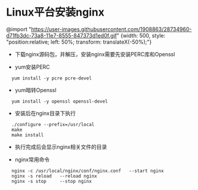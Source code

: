 # Linux平台安装nginx

@import "https://user-images.githubusercontent.com/1908863/28734960-d71fb3dc-73a8-11e7-8555-847373d1ed0f.gif" {width: 500, style: "position:relative; left: 50%; transform: translateX(-50%);"}

* 下载nginx源码包，并解压，安装nginx需要先安装PERC库和Openssl

* yum安装PERC
```
  yum install -y pcre pcre-devel
```

* yum暗转Openssl
```
  yum install -y openssl openssl-devel
```

* 安装后在nginx目录下执行
```
  ./configure --prefix=/usr/local
  make
  make install
```

* 执行完成后会显示nginx相关文件的目录

* nginx常用命令
```
  nginx -c /usr/local/nginx/conf/nginx.conf   --start nginx
  nginx -s reload   --reload nginx
  nginx -s stop     --stop nginx
```
